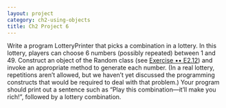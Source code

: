 ```yaml
---
layout: project
category: ch2-using-objects
title: Ch2 Project 6
---
```

Write a program LotteryPrinter that picks a combination in a lottery. In this lottery, players can choose 6 numbers (possibly repeated) between 1 and 49. Construct an object of the Random class (see [Exercise •• E2.12](https://jigsaw.vitalsource.com/books/9781119141594/epub/OEBPS/bjeo6_ch02-33.xhtml#_idTextAnchor257)) and invoke an appropriate method to generate each number. (In a real lottery, repetitions aren’t allowed, but we haven’t yet discussed the programming constructs that would be required to deal with that problem.) Your program should print out a sentence such as “Play this combination—it’ll make you rich!”, followed by a lottery combination.
